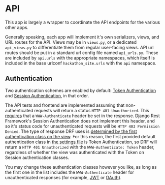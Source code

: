 # API

This app is largely a wrapper to coordinate the API endpoints for the various other apps.

Generally speaking, each app will implement it's own serializers, views, and URL routes for the API. Views may be in `views.py`, or a dedicated `api_views.py` to differentiate them from regular user-facing views. API url routes should be put in a standard url config file named `api_urls.py`. These are included by `api.urls` with the appropriate namespaces, which itself is included in the base urlconf `hackathon_site.urls` with the `api` namespace.

## Authentication

Two authentication schemes are enabled by default: [Token Authentication](https://www.django-rest-framework.org/api-guide/authentication/#tokenauthentication) and [Session Authentication](https://www.django-rest-framework.org/api-guide/authentication/#sessionauthentication), in that order.

The API tests and frontend are implemented assuming that non-authenticated requests will return a status `HTTP 401 Unauthorized`. This [requires](https://tools.ietf.org/html/rfc7235#section-3.1) that a `WWW-Authenticate` header be set in the response. Django Rest Framework's Session Authentication does not implement this header, and so it's status code for unauthenticated requests will be `HTTP 403 Permission Denied`. The type of response DRF uses is [determined by the first authentication class on the view](https://www.django-rest-framework.org/api-guide/authentication/#unauthorized-and-forbidden-responses). For this reason, the first provided default authentication class in [the settings file](/hackathon_site/settings/__init__.py) is Token Authentication, so DRF will return a `HTTP 401 Unauthorized` with the `WWW-Authenticate: Token` header, regardless of whether the view was authenticated with the Token on Session authentication classes.

You may change these authentication classes however you like, as long as the first one in the list includes the `WWW-Authenticate` header for unauthenticated responses (for example, [JWT](https://github.com/SimpleJWT/django-rest-framework-simplejwt) or [OAuth](https://github.com/jazzband/django-oauth-toolkit)).

